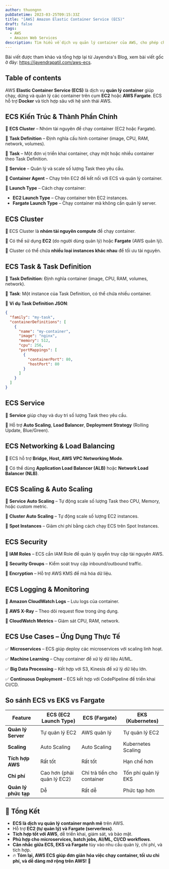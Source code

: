 ```yaml
---
author: thuongnn
pubDatetime: 2023-03-25T09:15:33Z
title: "[AWS] Amazon Elastic Container Service (ECS)"
draft: false
tags:
  - AWS
  - Amazon Web Services
description: Tìm hiểu về dịch vụ quản lý container của AWS, cho phép chạy và quản lý các ứng dụng containerized.
---
```


Bài viết được tham khảo và tổng hợp lại từ Jayendra's Blog, xem bài viết gốc ở đây: https://jayendrapatil.com/aws-ecs.

## Table of contents

AWS **Elastic Container Service (ECS)** là dịch vụ **quản lý container** giúp chạy, dừng và quản lý các container trên cụm **EC2** hoặc **AWS Fargate**. ECS hỗ trợ **Docker** và tích hợp sâu với hệ sinh thái AWS.

## **ECS Kiến Trúc & Thành Phần Chính**

📌 **ECS Cluster** – Nhóm tài nguyên để chạy container (EC2 hoặc Fargate).

📌 **Task Definition** – Định nghĩa cấu hình container (image, CPU, RAM, network, volumes).

📌 **Task** – Một đơn vị triển khai container, chạy một hoặc nhiều container theo Task Definition.

📌 **Service** – Quản lý và scale số lượng Task theo yêu cầu.

📌 **Container Agent** – Chạy trên EC2 để kết nối với ECS và quản lý container.

📌 **Launch Type** – Cách chạy container:

- **EC2 Launch Type** – Chạy container trên EC2 instances.
- **Fargate Launch Type** – Chạy container mà không cần quản lý server.

## **ECS Cluster**

🔹 ECS Cluster là **nhóm tài nguyên compute** để chạy container.

🔹 Có thể sử dụng **EC2** (do người dùng quản lý) hoặc **Fargate** (AWS quản lý).

🔹 Cluster có thể chứa **nhiều loại instances khác nhau** để tối ưu tài nguyên.

## **ECS Task & Task Definition**

🔹 **Task Definition**: Định nghĩa container (image, CPU, RAM, volumes, network).

🔹 **Task**: Một instance của Task Definition, có thể chứa nhiều container.

📌 **Ví dụ Task Definition JSON**:

```json
{
  "family": "my-task",
  "containerDefinitions": [
    {
      "name": "my-container",
      "image": "nginx",
      "memory": 512,
      "cpu": 256,
      "portMappings": [
        {
          "containerPort": 80,
          "hostPort": 80
        }
      ]
    }
  ]
}
```

## **ECS Service**

🔹 **Service** giúp chạy và duy trì số lượng Task theo yêu cầu.

🔹 Hỗ trợ **Auto Scaling**, **Load Balancer**, **Deployment Strategy** (Rolling Update, Blue/Green).

## **ECS Networking & Load Balancing**

🔹 ECS hỗ trợ **Bridge, Host, AWS VPC Networking Mode**.

🔹 Có thể dùng **Application Load Balancer (ALB)** hoặc **Network Load Balancer (NLB)**.

## **ECS Scaling & Auto Scaling**

🔹 **Service Auto Scaling** – Tự động scale số lượng Task theo CPU, Memory, hoặc custom metric.

🔹 **Cluster Auto Scaling** – Tự động scale số lượng EC2 instances.

🔹 **Spot Instances** – Giảm chi phí bằng cách chạy ECS trên Spot Instances.

## **ECS Security**

🔹 **IAM Roles** – ECS cần IAM Role để quản lý quyền truy cập tài nguyên AWS.

🔹 **Security Groups** – Kiểm soát truy cập inbound/outbound traffic.

🔹 **Encryption** – Hỗ trợ AWS KMS để mã hóa dữ liệu.

## **ECS Logging & Monitoring**

🔹 **Amazon CloudWatch Logs** – Lưu logs của container.

🔹 **AWS X-Ray** – Theo dõi request flow trong ứng dụng.

🔹 **CloudWatch Metrics** – Giám sát CPU, RAM, network.

## **ECS Use Cases – Ứng Dụng Thực Tế**

✅ **Microservices** – ECS giúp deploy các microservices với scaling linh hoạt.

✅ **Machine Learning** – Chạy container để xử lý dữ liệu AI/ML.

✅ **Big Data Processing** – Kết hợp với S3, Kinesis để xử lý dữ liệu lớn.

✅ **Continuous Deployment** – ECS kết hợp với CodePipeline để triển khai CI/CD.

## **So sánh ECS vs EKS vs Fargate**

| **Feature**          | **ECS (EC2 Launch Type)**  | **ECS (Fargate)**          | **EKS (Kubernetes)** |
| -------------------- | -------------------------- | -------------------------- | -------------------- |
| **Quản lý Server**   | Tự quản lý EC2             | AWS quản lý                | Tự quản lý EC2       |
| **Scaling**          | Auto Scaling               | Auto Scaling               | Kubernetes Scaling   |
| **Tích hợp AWS**     | Rất tốt                    | Rất tốt                    | Hạn chế hơn          |
| **Chi phí**          | Cao hơn (phải quản lý EC2) | Chỉ trả tiền cho container | Tốn phí quản lý EKS  |
| **Quản lý phức tạp** | Dễ                         | Rất dễ                     | Phức tạp hơn         |

## **🔹 Tổng Kết**

- **ECS là dịch vụ quản lý container mạnh mẽ** trên AWS.
- Hỗ trợ **EC2 (tự quản lý) và Fargate (serverless)**.
- **Tích hợp tốt với AWS**, dễ triển khai, giám sát, và bảo mật.
- **Phù hợp cho microservices, batch jobs, AI/ML, CI/CD workflows**.
- **Cân nhắc giữa ECS, EKS và Fargate** tùy vào nhu cầu quản lý, chi phí, và tích hợp.
- 🔥 **Tóm lại, AWS ECS giúp đơn giản hóa việc chạy container, tối ưu chi phí, và dễ dàng mở rộng trên AWS!** 🚀
